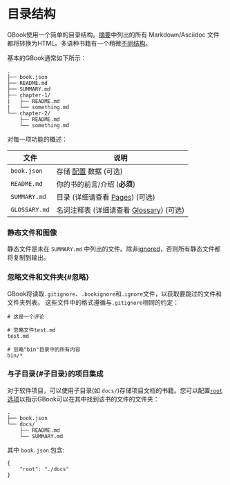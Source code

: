 # 目录结构

GBook使用一个简单的目录结构。[摘要](pages.md)中列出的所有 Markdown/Asciidoc 文件都将转换为HTML。多语种书籍有一个稍微[不同结构](languages.md)。

基本的GBook通常如下所示：

```
.
├── book.json
├── README.md
├── SUMMARY.md
├── chapter-1/
|   ├── README.md
|   └── something.md
└── chapter-2/
    ├── README.md
    └── something.md
```

对每一项功能的概述：

| 文件 | 说明 |
| -------- | ----------- |
| `book.json` | 存储 [配置](config.md) 数据 (可选) |
| `README.md` | 你的书的前言/介绍 (**必须**) |
| `SUMMARY.md` | 目录 (详细请查看 [Pages](pages.md)) (可选) |
| `GLOSSARY.md` | 名词注释表 (详细请查看 [Glossary](lexicon.md)) (可选) |

### 静态文件和图像

静态文件是未在 `SUMMARY.md` 中列出的文件。除非[ignored](#ignore)，否则所有静态文件都将复制到输出。

### 忽略文件和文件夹{#忽略}

GBook将读取`.gitignore`、`.bookignore`和`.ignore`文件，以获取要跳过的文件和文件夹列表。
这些文件中的格式遵循与`.gitignore`相同的约定：

```
# 这是一个评论

# 忽略文件test.md
test.md

# 忽略"bin"目录中的所有内容
bin/*
```

### 与子目录{#子目录}的项目集成

对于软件项目，可以使用子目录(如 `docs/`)存储项目文档的书籍。您可以配置[`root`选项](config.md)以指示GBook可以在其中找到该书的文件的文件夹：

```
.
├── book.json
└── docs/
    ├── README.md
    └── SUMMARY.md
```

其中 `book.json` 包含:

```
{
    "root": "./docs"
}
```
